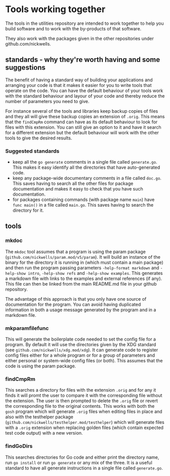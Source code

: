 # Tools working together

The tools in the utilities repository are intended to work together to help
you build software and to work with the by-products of that software.

They also work with the packages given in the other repositories under
github.com/nickwells.

## standards - why they're worth having and some suggestions
The benefit of having a standard way of building your applications and
arranging your code is that it makes it easier for you to write tools that
operate on the code. You can have the default behaviour of your tools work
with the standard behaviour and layour of your code and thereby reduce the
number of parameters you need to give.

For instance several of the tools and libraries keep backup copies of files
and they all will give these backup copies an extension of `.orig`. This
means that the `findCmpRm` command can have as its default behaviour to look
for files with this extension. You can still give an option to it and have it
search for a different extension but the default behaviour will work with the
other tools to give the desired results.


### Suggested standards
- keep all the `go generate` comments in a single file called `generate.go`. This makes it easy identify all the directories that have auto-generated code.
- keep any package-wide documentary comments in a file called `doc.go`. This saves having to search all the other files for package documentation and makes it easy to check that you have such documentation.
- for packages containing commands (with package name `main`) have `func main()` in a file called `main.go`. This saves having to search the directory for it.

## tools
### mkdoc
The `mkdoc` tool assumes that a program is using the param package
(`github.com/nickwells/param.mod/v5/param`). It will build an instance of the
binary for the directory it is running in (which must contain a main package)
and then run the program passing parameters `-help-format markdown` and
`-help-show intro`, `-help-show refs` and `-help-show examples`. This
generates a markdown file with links to the examples and external references
(if any). This file can then be linked from the main README.md file in your
github repository.

The advantage of this approach is that you only have one source of
documentation for the program. You can avoid having duplicated information in
both a usage message generated by the program and in a markdown file.

### mkparamfilefunc
This will generate the boilerplate code needed to set the config file for a
program. By default it will use the directories given by the XDG standard
(see `github.com/nickwells/xdg.mod/xdg`). It can generate code to register
config files either for a whole program or for a group of parameters and
either personal or system-wide config files (or both). This assumes that the
code is using the param package.

### findCmpRm
This searches a directory for files with the extension `.orig` and for any it
finds it will promt the user to compare it with the corresponding file
without the extension. The user is then prompted to delete the `.orig` file
or revert the corresponding file to the original contents. This works with
both the `gosh` program which will generate `.orig` files when editing files
in place and also with the testhelper package
(`github.com/nickwells/testhelper.mod/testhelper`) which will generate files
with a `.orig` extension when replacing golden files (which contain expected
test code output) with a new version.

### findGoDirs
This searches directories for Go code and either print the directory name,
run `go install` or run `go generate` or any mix of the three. It is a useful
standard to have all generate instructions in a single file called
`generate.go`.
